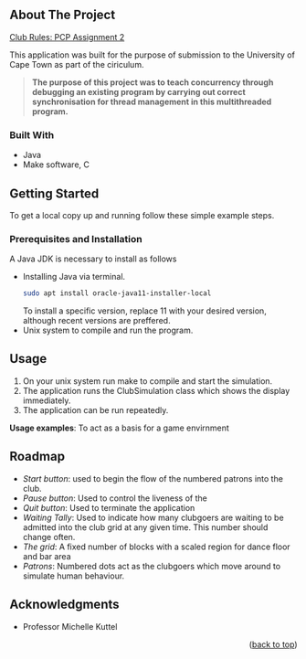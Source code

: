 <!-- ABOUT THE PROJECT -->
## About The Project

[Club Rules: PCP Assignment 2](https://vula.uct.ac.za/access/content/attachment/e48d2390-2c06-46d6-8af5-fd3feae81ce8/Assignments/be189b5e-dfd6-4f87-b0ea-84560491ddc6/CSC2002S_PCP2_Assignment_2023.pdf)

This application was built for the purpose of submission to the University of Cape Town as part of the ciriculum. 
<br>

>**The purpose of this project was to teach concurrency through debugging an existing program by carrying out correct synchronisation for thread management in this multithreaded program.** 


### Built With

* Java
* Make software, C


<!-- GETTING STARTED -->
## Getting Started

To get a local copy up and running follow these simple example steps.

### Prerequisites and Installation

A Java JDK is necessary to install as follows
* Installing Java via terminal.
  ```sh
  sudo apt install oracle-java11-installer-local
  ```
  To install a specific version, replace 11 with your desired version, although recent versions are preffered.
* Unix system to compile and run the program. 


<!-- USAGE EXAMPLES -->
## Usage

1. On your unix system run make to compile and start the simulation.
2. The application runs the ClubSimulation class which shows the display immediately.
3. The application can be run repeatedly.

**Usage examples**: To act as a basis for a game envirnment



<!-- ROADMAP -->
## Roadmap

- *Start button*: used  to begin the flow of the numbered patrons into the club. 
- *Pause button*: Used to control the liveness of the 
- *Quit button*: Used to terminate the application
- *Waiting Tally*: Used to indicate how many clubgoers are waiting to be admitted into the club grid at any given time. This number should change often.
- *The grid*: A fixed number of blocks with a scaled region for dance floor and bar area
- *Patrons*: Numbered dots act as the clubgoers which move around to simulate human behaviour.


<!-- ACKNOWLEDGMENTS -->
## Acknowledgments

* Professor Michelle Kuttel


<p align="right">(<a href="#About-The-Project">back to top</a>)</p>